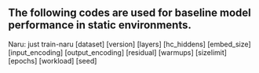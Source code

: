 ## The following codes are used for baseline model performance in static environments.

Naru: just train-naru [dataset] [version] [layers] [hc_hiddens] [embed_size]
[input_encoding] [output_encoding] [residual] [warmups] [sizelimit] [epochs] [workload] [seed]
